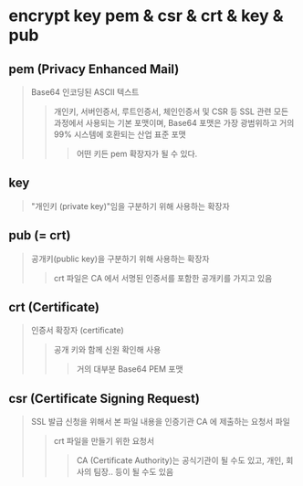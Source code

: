 # encrypt key pem & csr & crt & key & pub

## pem (Privacy Enhanced Mail)

> Base64 인코딩된 ASCII 텍스트
>
> > 개인키, 서버인증서, 루트인증서, 체인인증서 및 CSR 등 SSL 관련 모든 과정에서 사용되는 기본 포맷이며, Base64 포맷은 가장 광범위하고 거의 99% 시스템에 호환되는 산업 표준 포맷
> >
> > > 어떤 키든 pem 확장자가 될 수 있다.

## key

> "개인키 (private key)"임을 구분하기 위해 사용하는 확장자

## pub (= crt)

> 공개키(public key)을 구분하기 위해 사용하는 확장자
>
> > crt 파일은 CA 에서 서명된 인증서를 포함한 공개키를 가지고 있음

## crt (Certificate)

> 인증서 확장자 (certificate)
>
> > 공개 키와 함께 신원 확인해 사용
> >
> > > 거의 대부분 Base64 PEM 포맷

## csr (Certificate Signing Request)

> SSL 발급 신청을 위해서 본 파일 내용을 인증기관 CA 에 제출하는 요청서 파일
>
> > crt 파일을 만들기 위한 요청서
> >
> > > CA (Certificate Authority)는 공식기관이 될 수도 있고, 개인, 회사의 팀장.. 등이 될 수도 있음
